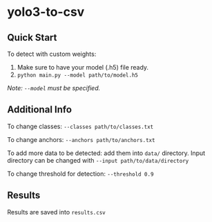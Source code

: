 # yolo3-to-csv
## Quick Start
To detect with custom weights:
1. Make sure to have your model (.h5) file ready.
2. `python main.py --model path/to/model.h5`

_Note: `--model` must be specified._

## Additional Info

To change classes: `--classes path/to/classes.txt`

To change anchors: `--anchors path/to/anchors.txt`

To add more data to be detected: add them into `data/` directory.
Input directory can be changed with `--input path/to/data/directory`

To change threshold for detection:  `--threshold 0.9`

## Results
Results are saved into `results.csv`
